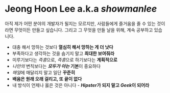 # Jeong Hoon Lee a.k.a *showmanlee*

아직 제가 어떤 분야의 개발자가 될지는 모르지만, 사람들에게 즐거움을 줄 수 있는 것이라면 무엇이든 만들고 싶습니다. 그리고 그 무엇을 만들 날을 위해, 계속 공부하고 있습니다.

 * 대충 해서 망하는 것보다 **열심히 해서 망하는 게 더 낫다**
 * 부족하다고 생각하는 것을 숨기지 말고 **최대한 보여줘라**
 * 미루기보다는 *즉흥*으로, *즉흥*으로 하기보다는 **계획적으로**
 * *나만의* 변칙보다는 ***모두가 아는* 기본**이 중요하다
 * *매일*에 매달리지 말고 일단 **꾸준히**
 * **배움은 원래 오래 걸리고, 또 끝이 없다**
 * 내 방식이 언제나 옳은 것은 아니다 - ***Hipster*가 되지 말고 *Geek*이 되어라**
